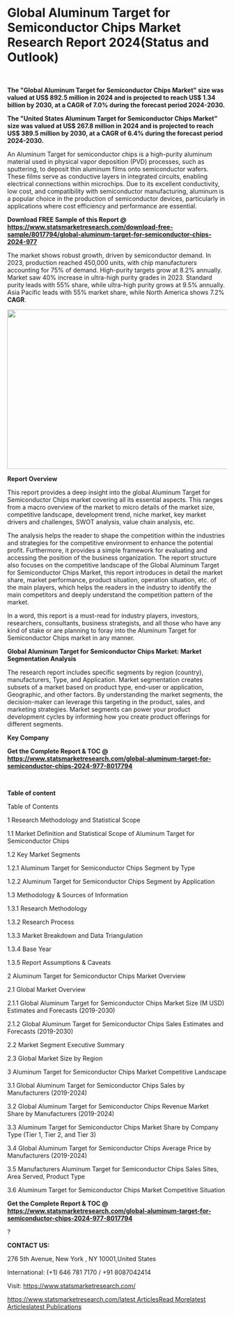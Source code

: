 <h1>Global Aluminum Target for Semiconductor Chips Market Research Report 2024(Status and Outlook)</h1><br/><p><strong>The "Global Aluminum Target for Semiconductor Chips Market" size was valued at US$ 892.5 million in 2024 and is projected to reach US$ 1.34 billion by 2030, at a <strong>CAGR</strong> of 7.0% during the forecast period 2024-2030.</strong></p>
 
 
 
 <p><strong>The "United States Aluminum Target for Semiconductor Chips Market" size was valued at US$ 267.8 million in 2024 and is projected to reach US$ 389.5 million by 2030, at a <strong>CAGR</strong> of 6.4% during the forecast period 2024-2030.</strong></p>
 
 
 
 <p>An Aluminum Target for semiconductor chips is a high-purity aluminum material used in physical vapor deposition (PVD) processes, such as sputtering, to deposit thin aluminum films onto semiconductor wafers. These films serve as conductive layers in integrated circuits, enabling electrical connections within microchips. Due to its excellent conductivity, low cost, and compatibility with semiconductor manufacturing, aluminum is a popular choice in the production of semiconductor devices, particularly in applications where cost efficiency and performance are essential.</p>
 
 
 
 <p><strong>Download FREE Sample of this Report @ <a href="https://www.statsmarketresearch.com/download-free-sample/8017794/global-aluminum-target-for-semiconductor-chips-2024-977">https://www.statsmarketresearch.com/download-free-sample/8017794/global-aluminum-target-for-semiconductor-chips-2024-977</a></strong></p>
 
 
 
 <p>The market shows robust growth, driven by semiconductor demand. In 2023, production reached 450,000 units, with chip manufacturers accounting for 75% of demand. High-purity targets grow at 8.2% annually. Market saw 40% increase in ultra-high purity grades in 2023. Standard purity leads with 55% share, while ultra-high purity grows at 9.5% annually. Asia Pacific leads with 55% market share, while North America shows 7.2% <strong>CAGR</strong>.</p>
 
 
 
 <p><img alt="" src="https://www.24marketreports.com/assets/report-images/AluminumTargetforSemiconductorChipsMarket.png" style="height:366px; width:731px" /></p>
 
 
 
 <p><strong>Report Overview</strong></p>
 
 
 
 <p>This report provides a deep insight into the global Aluminum Target for Semiconductor Chips market covering all its essential aspects. This ranges from a macro overview of the market to micro details of the market size, competitive landscape, development trend, niche market, key market drivers and challenges, SWOT analysis, value chain analysis, etc.</p>
 
 
 
 <p>The analysis helps the reader to shape the competition within the industries and strategies for the competitive environment to enhance the potential profit. Furthermore, it provides a simple framework for evaluating and accessing the position of the business organization. The report structure also focuses on the competitive landscape of the Global Aluminum Target for Semiconductor Chips Market, this report introduces in detail the market share, market performance, product situation, operation situation, etc. of the main players, which helps the readers in the industry to identify the main competitors and deeply understand the competition pattern of the market.</p>
 
 
 
 <p>In a word, this report is a must-read for industry players, investors, researchers, consultants, business strategists, and all those who have any kind of stake or are planning to foray into the Aluminum Target for Semiconductor Chips market in any manner.</p>
 
 
 
 <p><strong>Global Aluminum Target for Semiconductor Chips Market: Market Segmentation Analysis</strong></p>
 
 
 
 <p>The research report includes specific segments by region (country), manufacturers, Type, and Application. Market segmentation creates subsets of a market based on product type, end-user or application, Geographic, and other factors. By understanding the market segments, the decision-maker can leverage this targeting in the product, sales, and marketing strategies. Market segments can power your product development cycles by informing how you create product offerings for different segments.</p>
 
 
 
 <p><strong>Key Company</strong></p>
 
 
 
 <div><b>Get the Complete Report & TOC @ <a href="https://www.statsmarketresearch.com/global-aluminum-target-for-semiconductor-chips-2024-977-8017794">https://www.statsmarketresearch.com/global-aluminum-target-for-semiconductor-chips-2024-977-8017794</a></b></div>
 
 
 
 <p><br />
 
 <b>Table of content</b></p>
 
 
 
 <p>Table of Contents<br />
 
 1 Research Methodology and Statistical Scope<br />
 
 1.1 Market Definition and Statistical Scope of Aluminum Target for Semiconductor Chips<br />
 
 1.2 Key Market Segments<br />
 
 1.2.1 Aluminum Target for Semiconductor Chips Segment by Type<br />
 
 1.2.2 Aluminum Target for Semiconductor Chips Segment by Application<br />
 
 1.3 Methodology & Sources of Information<br />
 
 1.3.1 Research Methodology<br />
 
 1.3.2 Research Process<br />
 
 1.3.3 Market Breakdown and Data Triangulation<br />
 
 1.3.4 Base Year<br />
 
 1.3.5 Report Assumptions & Caveats<br />
 
 2 Aluminum Target for Semiconductor Chips Market Overview<br />
 
 2.1 Global Market Overview<br />
 
 2.1.1 Global Aluminum Target for Semiconductor Chips Market Size (M USD) Estimates and Forecasts (2019-2030)<br />
 
 2.1.2 Global Aluminum Target for Semiconductor Chips Sales Estimates and Forecasts (2019-2030)<br />
 
 2.2 Market Segment Executive Summary<br />
 
 2.3 Global Market Size by Region<br />
 
 3 Aluminum Target for Semiconductor Chips Market Competitive Landscape<br />
 
 3.1 Global Aluminum Target for Semiconductor Chips Sales by Manufacturers (2019-2024)<br />
 
 3.2 Global Aluminum Target for Semiconductor Chips Revenue Market Share by Manufacturers (2019-2024)<br />
 
 3.3 Aluminum Target for Semiconductor Chips Market Share by Company Type (Tier 1, Tier 2, and Tier 3)<br />
 
 3.4 Global Aluminum Target for Semiconductor Chips Average Price by Manufacturers (2019-2024)<br />
 
 3.5 Manufacturers Aluminum Target for Semiconductor Chips Sales Sites, Area Served, Product Type<br />
 
 3.6 Aluminum Target for Semiconductor Chips Market Competitive Situation</p>
 
 
 
 <div><b>Get the Complete Report & TOC @ <a href="https://www.statsmarketresearch.com/global-aluminum-target-for-semiconductor-chips-2024-977-8017794">https://www.statsmarketresearch.com/global-aluminum-target-for-semiconductor-chips-2024-977-8017794</a></b></div>
 
 
 
 <p>? </p>
 
 
 
 <p><b>CONTACT US:</b><br />
 
 276 5th Avenue, New York , NY 10001,United States<br />
 
 International: (+1) 646 781 7170 / +91 8087042414<br />
 
 Visit: <a href="https://www.statsmarketresearch.com/">https://www.statsmarketresearch.com/</a><br />
 
 <a href="https://gyeongbokgung.com">https://www.statsmarketresearch.com/</a><a href="https://hallyeomaritime.com">latest Articles</a><a href="https://jingwansa.com">Read More</a><a href="https://nguoiviet.jp/">latest Articles</a><a href="https://www.intelmarketresearch.com/">latest Publications</a></p>